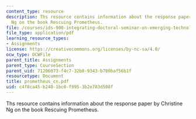 ```yaml
---
content_type: resource
description: Ths resource contains information about the response paper by Christine
  Ng on the book Rescuing Prometheus.
file: /courses/ids-900-integrating-doctoral-seminar-on-emerging-technologies-fall-2005/c4f8ca45b2401bc0f9953b2e783d508f_prometheus_cn.pdf
file_type: application/pdf
learning_resource_types:
- Assignments
license: https://creativecommons.org/licenses/by-nc-sa/4.0/
ocw_type: OCWFile
parent_title: Assignments
parent_type: CourseSection
parent_uid: 71206073-f4c7-32b8-9343-b780baf56b1f
resourcetype: Document
title: prometheus_cn.pdf
uid: c4f8ca45-b240-1bc0-f995-3b2e783d508f
---
```

Ths resource contains information about the response paper by Christine Ng on the book Rescuing Prometheus.